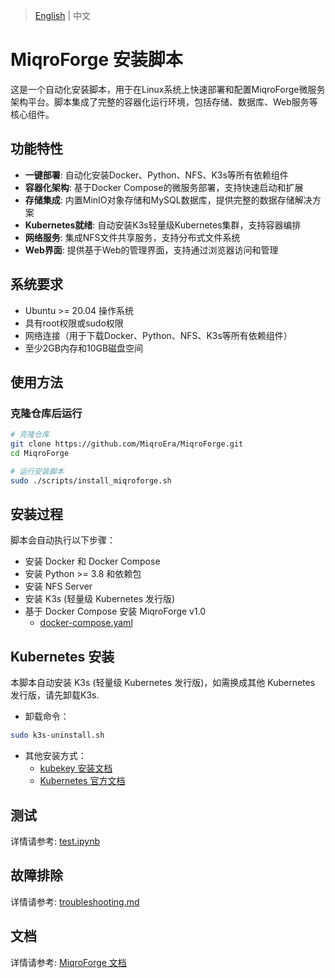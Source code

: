 > [English](README.md) | 中文 

# MiqroForge 安装脚本

这是一个自动化安装脚本，用于在Linux系统上快速部署和配置MiqroForge微服务架构平台。脚本集成了完整的容器化运行环境，包括存储、数据库、Web服务等核心组件。

## 功能特性

- **一键部署**: 自动化安装Docker、Python、NFS、K3s等所有依赖组件
- **容器化架构**: 基于Docker Compose的微服务部署，支持快速启动和扩展
- **存储集成**: 内置MinIO对象存储和MySQL数据库，提供完整的数据存储解决方案
- **Kubernetes就绪**: 自动安装K3s轻量级Kubernetes集群，支持容器编排
- **网络服务**: 集成NFS文件共享服务，支持分布式文件系统
- **Web界面**: 提供基于Web的管理界面，支持通过浏览器访问和管理

## 系统要求

- Ubuntu >= 20.04 操作系统
- 具有root权限或sudo权限
- 网络连接（用于下载Docker、Python、NFS、K3s等所有依赖组件）
- 至少2GB内存和10GB磁盘空间

## 使用方法


### 克隆仓库后运行

```bash
# 克隆仓库
git clone https://github.com/MiqroEra/MiqroForge.git
cd MiqroForge

# 运行安装脚本
sudo ./scripts/install_miqroforge.sh
```

## 安装过程

脚本会自动执行以下步骤：
- 安装 Docker 和 Docker Compose
- 安装 Python >= 3.8 和依赖包
- 安装 NFS Server
- 安装 K3s (轻量级 Kubernetes 发行版)
- 基于 Docker Compose 安装 MiqroForge v1.0
    - [docker-compose.yaml](docker-compose.yaml)

## Kubernetes 安装

本脚本自动安装 K3s (轻量级 Kubernetes 发行版)，如需换成其他 Kubernetes 发行版，请先卸载K3s.
- 卸载命令：
```bash
sudo k3s-uninstall.sh
```

- 其他安装方式：
    - [kubekey 安装文档](https://github.com/kubesphere/kubekey/blob/master/README_zh-CN.md)
    - [Kubernetes 官方文档](https://kubernetes.io/zh/docs/setup/)

## 测试

详情请参考: [test.ipynb](tests/test_cases.ipynb)

## 故障排除
详情请参考: [troubleshooting.md](docs/troubleshooting_zh-CN.md)

## 文档
详情请参考: [MiqroForge 文档](https://miqroforge-docs.readthedocs.io/zh-cn/latest)